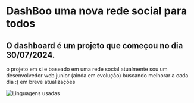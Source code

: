 # DashBoo uma nova rede social para todos
## O **dashboard** é um projeto que começou no dia 30/07/2024. 
o projeto em si e baseado em uma rede social 
atualmente sou um desenvolvedor web junior (ainda em evolução) buscando melhorar a cada dia :)
em breve atualizações

![Linguagens usadas](https://github-readme-stats.vercel.app/api/top-langs/?username=DeveloperLuh&hide_progress=true&layout=compact)
